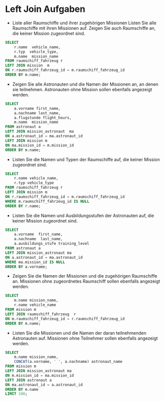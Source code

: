 # Left Join Aufgaben

- Liste aller Raumschiffe und ihrer zugehörigen Missionen Listen Sie alle Raumschiffe mit ihren Missionen auf. Zeigen Sie auch Raumschiffe an, die keiner Mission zugeordnet sind.

```sql
SELECT 
    r.name  vehicle_name,
    r.typ  vehicle_type,
    m.name  mission_name
FROM raumschiff_fahrzeug r
LEFT JOIN mission  m
ON r.raumschiff_fahrzeug_id = m.raumschiff_fahrzeug_id
ORDER BY m.name;

```

- Zeigen Sie alle Astronauten und die Namen der Missionen an, an denen sie teilnehmen. Astronauten ohne Mission sollen ebenfalls angezeigt werden.

```sql
SELECT 
    a.vorname first_name,
    a.nachname last_name,
    a.flugstunde flight_hours,
    m.name  mission_name
FROM astronaut a
LEFT JOIN mission_astronaut  ma
ON a.astronaut_id = ma.astronaut_id
LEFT JOIN mission m 
ON ma.mission_id = m.mission_id
ORDER BY m.name;

```

- Listen Sie die Namen und Typen der Raumschiffe auf, die keiner Mission zugeordnet sind.

```sql
SELECT 
    r.name vehicle_name,
    r.typ vehicle_type
FROM raumschiff_fahrzeug r
LEFT JOIN mission m
ON r.raumschiff_fahrzeug_id = m.raumschiff_fahrzeug_id
WHERE m.raumschiff_fahrzeug_id IS NULL
ORDER BY r.name;
```
- Listen Sie die Namen und Ausbildungsstufen der Astronauten auf, die keiner Mission zugeordnet sind.

```sql
SELECT 
    a.vorname  first_name,
    a.nachname  last_name,
    a.ausbildungs_stufe training_level
FROM astronaut a
LEFT JOIN mission_astronaut ma 
ON a.astronaut_id = ma.astronaut_id
WHERE ma.mission_id IS NULL
ORDER BY a.vorname;

```

- Zeigen Sie die Namen der Missionen und die zugehörigen Raumschiffe an. Missionen ohne zugeordnetes Raumschiff sollen ebenfalls angezeigt werden.

```sql
SELECT 
    m.name mission_name,
    r.name vehicle_name
FROM mission m
LEFT JOIN raumschiff_fahrzeug  r
ON m.raumschiff_fahrzeug_id = r.raumschiff_fahrzeug_id
ORDER BY m.name;

```

- Listen Sie die Missionen und die Namen der daran teilnehmenden Astronauten auf. Missionen ohne Teilnehmer sollen ebenfalls angezeigt werden.

```sql
SELECT 
    m.name mission_name,
    CONCAT(a.vorname, ' ', a.nachname) astronaut_name
FROM mission m
LEFT JOIN mission_astronaut ma
ON m.mission_id = ma.mission_id
LEFT JOIN astronaut a
ON ma.astronaut_id = a.astronaut_id
ORDER BY m.name
LIMIT 100;

```